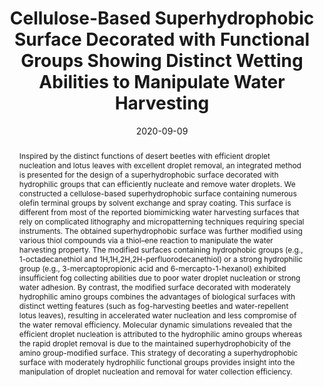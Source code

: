 ---
title: "Cellulose-Based Superhydrophobic Surface Decorated with  Functional Groups Showing Distinct Wetting Abilities to Manipulate Water  Harvesting"
authors:
- Wei Huang
- Xiangyu Tang
- Zhe Qiu
- Wenxin Zhu
- Yonggui Wang
- You-Liang Zhu
- Zefang Xiao
- Haigang Wang
- Daxin Liang
- Jian Li
- Yanjun Xie
date: "2020-09-09"
doi: "10.1021/acsami.0c12504"
publication_types: ["期刊文章"]
publication: "ACS Applied Materials & Interfaces"
publication_short: "ACS Appl. Mater. Interfaces 2020,36,12,40968-40978"
abstract: "
<!--more-->
Inspired by the distinct functions of desert beetles with  efficient droplet nucleation and lotus leaves with excellent droplet  removal, an integrated method is presented for the design of a  superhydrophobic surface decorated with hydrophilic groups that can  efficiently nucleate and remove water droplets. We constructed a  cellulose-based superhydrophobic surface containing numerous olefin  terminal groups by solvent exchange and spray coating. This surface is  different from most of the reported biomimicking water harvesting  surfaces that rely on complicated lithography and micropatterning  techniques requiring special instruments. The obtained superhydrophobic  surface was further modified using various thiol compounds via a  thiol–ene reaction to manipulate the water harvesting property. The  modified surfaces containing hydrophobic groups (e.g., 1-octadecanethiol  and 1H,1H,2H,2H-perfluorodecanethiol) or a strong hydrophilic group  (e.g., 3-mercaptopropionic acid and 6-mercapto-1-hexanol) exhibited  insufficient fog collecting abilities due to poor water droplet  nucleation or strong water adhesion. By contrast, the modified surface  decorated with moderately hydrophilic amino groups combines the  advantages of biological surfaces with distinct wetting features (such  as fog-harvesting beetles and water-repellent lotus leaves), resulting  in accelerated water nucleation and less compromise of the water removal  efficiency. Molecular dynamic simulations revealed that the efficient  droplet nucleation is attributed to the hydrophilic amino groups whereas  the rapid droplet removal is due to the maintained superhydrophobicity  of the amino group-modified surface. This strategy of decorating a  superhydrophobic surface with moderately hydrophilic functional groups  provides insight into the manipulation of droplet nucleation and removal  for water collection efficiency."
url_pdf: "https://doi.org/10.1021/acsami.0c12504"
---